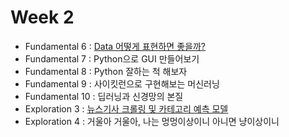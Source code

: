 # Week 2

- Fundamental 6 : [Data 어떻게 표현하면 좋을까?](./fundamental6.md)
- Fundamental 7 : Python으로 GUI 만들어보기
- Fundamental 8 : Python 잘하는 척 해보자
- Fundamental 9 : 사이킷런으로 구현해보는 머신러닝
- Fundamental 10 : 딥러닝과 신경망의 본질
- Exploration 3 : [뉴스기사 크롤링 및 카테고리 예측 모델](./Exploration3-NewsCrawling.ipynb)
- Exploration 4 : 거울아 거울아, 나는 멍멍이상이니 아니면 냥이상이니